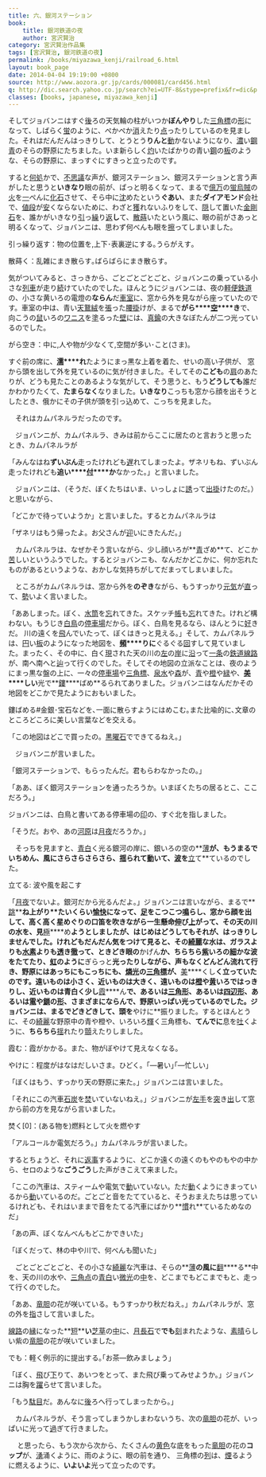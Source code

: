 ```yaml
---
title: 六、銀河ステーション
book:
    title: 銀河鉄道の夜
    author: 宮沢賢治
category: 宮沢賢治作品集
tags: [宮沢賢治, 銀河鉄道の夜]
permalink: /books/miyazawa_kenji/railroad_6.html
layout: book_page
date: 2014-04-04 19:19:00 +0800
source: http://www.aozora.gr.jp/cards/000081/card456.html
q: http://dic.search.yahoo.co.jp/search?ei=UTF-8&stype=prefix&fr=dic&p
classes: [books, japanese, miyazawa_kenji]
---
```


そしてジョバンニはすぐ[後](##うし)ろの天気輪の柱がいつか**ぼんやり**した[三角標](##さんかくひょう)の[形](##かたち)になって、しばらく[蛍](##ほたる)のように、ぺかぺか[消](##き)えたり[点](##とも)ったりしているのを見ました。それはだんだんはっきりして、とうとう**りんと**[動](##うご)かないようになり、[濃](##こ)い[鋼青](##はがね)のそらの野原にたちました。いま新らしく[灼](##や)いたばかりの青い[鋼](##はがね)の[板](##いた)のような、そらの野原に、まっすぐにすきっと立ったのです。

 すると[何処](##どこ)かで、[不思議](##ふしぎ)な声が、銀河ステーション、銀河ステーションと言う声がしたと思うと**いきなり**眼の前が、ぱっと明るくなって、まるで[億万](##おくまん)の[蛍烏賊](##ほたるいか)の[火](##ひ)を[一](##いっ)ぺんに[化石](##かせき)させて、そら中に[沈](##しず)めたという**ぐあい**、また**ダイアモンド**会社で、[値段](##ねだん)が[安](##やす)くならないために、わざと[獲](##と)れないふりをして、[隠](##かく)して置いた[金剛石](##こんごうせき)を、誰かがいきなり[引](##ひ)っ[繰](##く)り[返](##かえ)**し**て、[散蒔](##ばらま)いたという風に、眼の前がさあっと明るくなって、ジョバンニは、思わず何べんも眼を[擦](##こす)ってしまいました。

引っ繰り返す：物の位置を,上下･表裏逆にする｡うらがえす｡

散蒔く：乱雑にまき散らす｡ばらばらにまき散らす｡

 気がついてみると、さっきから、ごとごとごとごと、ジョバンニの乗っている小さな[列車](##れっしゃ)が走り[続](##つづ)けていたのでした。ほんとうにジョバンニは、夜の[軽便鉄道](##けいべんてつどう)の、小さな黄いろの電燈の**ならん**だ[車室](##しゃしつ)に、窓から外を見ながら座っていたのです。車室の中は、青い[天鵞絨](##ビロード)を[張](##は)った[腰掛](##こしか)けが、まるで**がら****[空](##あ)****き**で、向こうの[鼠](##ねずみ)いろの[ワニス](##varnish)を[塗](##ぬ)るった[壁](##かべ)には、[真鍮](##しんちゅう)の大きなぼたんが二つ光っているのでした。

がら空き：中に,人や物が少なくて,空間が多い･こと(さま)｡

 すぐ前の席に、**[濡](##ぬ)****れ**たようにまっ黒な上着を着た、せいの高い子供が、 窓から頭を出して外を見ているのに気が付きました。そしてその**こども**の[肩](##かた)のあたりが、どうも見たことのあるような気がして、そう思うと、もう**どうしても**誰だかわかりたくて、**たまらなく**なりました。**いきなり**こっちも窓から顔を出そうとしたとき、俄かにその子供が頭を引っ込めて、こっちを見ました。

　それはカムパネルラだったのです。

　ジョバンニが、カムパネルラ、きみは前からここに居たのと言おうと思ったとき、カムパネルラが

「みんなはね**ずいぶん**走ったけれども[遅](##おく)れてしまったよ。ザネリもね、ずいぶん走ったけれども**追い****[付](##つ)****か**なかった。」と言いました。

　ジョバンニは、（そうだ、ぼくたちはいま、いっしょに[誘](##さそ)って[出掛](##でか)けたのだ。）と思いながら、

「どこかで待っていようか」と言いました。するとカムパネルラは

「ザネリはもう帰ったよ。お父さんが[迎](##むか)いにきたんだ。」

　カムパネルラは、なぜかそう言いながら、少し顔いろが**[青](##あお)ざめ**て、どこか[苦](##くる)しいというふうでした。するとジョバンニも、なんだかどこかに、何か忘れたものがあるというような、おかしな気持ちがしてだまってしまいました。

　ところがカムパネルラは、窓から外を**のぞき**ながら、もうすっかり[元気](##げんき)が[直](##なお)って、[勢](##いきお)いよく言いました。

「ああしまった。ぼく、[水筒](##すいとう)を[忘](##わす)れてきた。スケッチ[帳](##ちょう)も[忘](##わす)れてきた。けれど構わない。もうじき[白鳥](##はくちょう)の[停車場](##ていしゃば)だから。ぼく、白鳥を見るなら、ほんとうに[好](##す)きだ。 川の遠くを[飛](##と)んでいたって、ぼくはきっと見える。」そして、カムパネルラは、[円](##まる)い[板](##いた)のようになった地図を、**[頻](##しき)****りに**ぐるぐる[回](##まわ)すして見ていました。まったく、その中に、白く[現](##あらわ)された天の川の[左](##ひだり)の[岸](##きし)に[沿](##そ)って[一条](##いちじょう)の[鉄道線路](##てつどうせんろ)が、南へ南へと[辿](##たど)って行くのでした。そしてその地図の立派なことは、夜のようにまっ黒な盤の上に、一々の[停車場](##ていしゃば)や[三角標](##さんかくひょう)、[泉水](##せんすい)や[森](##もり)が、[青](##あお)や[橙](##だいだい)や[緑](##みどり)や、**[美](##うつく)****しい**光で**[鏤](##ちり)****ばめ**るられてありました。ジョバンニはなんだかその地図をどこかで見たようにおもいました。

鏤ばめる#金銀･宝石などを､一面に散らすようにはめこむ｡また比喩的に､文章のところどころに美しい言葉などを交える｡

「この地図はどこで買ったの。[黒曜石](##こくようせき)でできてるねえ。」

　ジョバンニが言いました。

「銀河ステーションで、もらったんだ。君もらわなかったの。」

「ああ、ぼく銀河ステーションを通ったろうか。いまぼくたちの居るとこ、ここだろう。」

 ジョバンニは、白鳥と書いてある停車場の[印](##しるし)の、すぐ北を指しました。

「そうだ。おや、あの[河原](##かわら)は[月夜](##つきや)だろうか。」

　そっちを見ますと、[青白](##あおじろ)く光る銀河の岸に、銀いろの空の**[薄](##すすき)**が、もうまるでいちめん、風にさらさらさらさら、[揺](##ゆ)られて[動](##うご)いて、[波](##なみ)を**[立](##た)て**ているのでした。

立てる: 波や風を起こす

「[月夜](##つきや)でないよ。銀河だから光るんだよ。」ジョバンニは言いながら、まるで**[跳](##は)****ね上がり**たいくらい[愉快](##ゆかい)になって、[足](##あし)をこつこつ[鳴](##な)らし、窓から顔を出して、高く高く星めぐりの口笛を吹きながら一生懸命[伸](##の)び[上](##あ)がって、その天の川の水を、**見****[極](##きわ)****め**ようとしましたが、はじめはどうしてもそれが、はっきりしませんでした。けれどもだんだん気をつけて見ると、その[綺麗](##きれい)な水は、ガラスよりも[水素](##すいそ)よりも[透](##す)き[徹](##とお)って、ときどき眼の**かげん**か、ちらちら[紫](##むらさき)いろの[細](##こま)かな波をたてたり、[虹](##にじ)のように**ぎらっと**光ったりしながら、声もなくどんどん流れて行き、野原にはあっちにもこっちにも、[燐光](##りんこう)の[三角標](##さんかくひょう)が、**[美](##うつ)****くし**く立っていたのです。遠いものは小さく、近いものは大きく、遠いものは[橙](##だいだい)や[黄](##き)いろではっきりし、近いものは青白く少し**[霞](##かす)****ん**で、あるいは[三角形](##さんかっけい)、あるいは[四辺形](##しへんけい)、あるいは[電](##いなずま)や[鎖](##くさり)の[形](##かたち)、さまざまにならんで、野原いっぱい光っているのでした。ジョバンニは、まるでどきどきして、頭を**やけに**振りました。するとほんとうに、その[綺麗](##きれい)な野原中の青や橙や、いろいろ[輝](##かがや)く三角標も、**てんでに**息を[吐](##つ)くように、**ちらちら**[揺](##ゆ)れたり[顫](##ふる)えたりしました。

霞む：霞がかかる。また、物がぼやけて見えなくなる。

やけに：程度がはなはだしいさま。ひどく。｢―暑い｣｢―忙しい｣                      

「ぼくはもう、すっかり天の野原に来た。」ジョバンニは言いました。

「それにこの汽車[石炭](##せきたん)を[焚](##た)いていないねえ。」ジョバンニが[左手](##ひだりて)を[突](##つ)き[出](##だ)して窓から前の方を見ながら言いました。

焚く[0]：(ある物を)燃料として火を燃やす

「アルコールか電気だろう。」カムパネルラが言いました。

するとちょうど、それに[返事](##へんじ)するように、どこか遠くの遠くのもやのもやの中から、セロのような**ごうごう**した声がきこえて来ました。

「ここの汽車は、スティームや電気で[動](##うご)いていない。ただ[動](##うご)くようにきまっているから[動](##うご)いているのだ。ごとごと音をたてていると、そうおまえたちは思っているけれども、それはいままで音をたてる汽車にばかり**[慣](##な)れ**ているためなのだ」

「あの声、ぼくなんべんもどこかできいた」

「ぼくだって、林の中や川で、何べんも聞いた」

　ごとごとごとごと、その小さな[綺麗](##きれい)な汽車は、そらの**[薄](##すすき)**の風に**[翻](##ひるがえ)****る**中を、天の川の水や、[三角点](##さんかくてん)の[青白](##あおじろ)い[微光](##びこう)の[中](##なか)を、どこまでもどこまでもと、走って行くのでした。

「ああ、[竜胆](##りんどう)の花が咲いている。もうすっかり秋だねえ。」カムパネルラが、窓の外を[指](##ゆび)さして言いました。

 [線路](##せんろ)の[縁](##へり)になった**[短](##みじか)****い**[芝草](##しばくさ)の[中](##なか)に、[月長石](##げっちょうせき)で**でも**[刻](##きざ)まれたような、[素晴](##すば)らしい紫の[竜胆](##りんどう)の花が咲いていました。

でも：軽く例示的に提出する｡｢お茶―飲みましょう｣

「ぼく、[飛](##と)び[下](##お)りて、あいつをとって、また飛び乗ってみせようか。」ジョバンニは胸を[躍](##おど)らせて言いました。

「もう[駄目](##だめ)だ。あんなに[後](##うし)ろへ行ってしまったから。」

　カムパネルラが、そう言ってしまうかしまわないうち、次の[竜胆](##りんどう)の花が、いっぱいに光って[過](##す)ぎて行きました。

　 と思ったら、もう次から次から、たくさんの[黄色](##きいろ)な底をもった[竜胆](##りんどう)の花の**コップ**が、[湧](##わ)涌くように、雨のように、眼の前を通り、 三角標の[列](##れつ)は、[煙](##けむ)るように燃えるように、**いよいよ**光って立ったのです。
